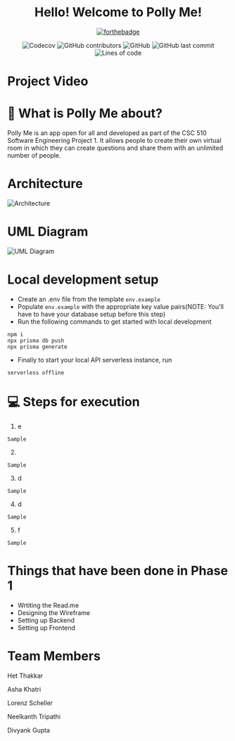 <div align="center">

<h1> Hello! Welcome to Polly Me! </h1>

<div align="center">

[![forthebadge](https://forthebadge.com/images/badges/built-with-love.svg)](https://forthebadge.com) 
</div>

![Codecov](https://img.shields.io/codecov/c/github/Hetthakkar/polly)
![GitHub contributors](https://img.shields.io/github/contributors/Hetthakkar/polly)
![GitHub](https://img.shields.io/github/license/Hetthakkar/polly)
![GitHub last commit](https://img.shields.io/github/last-commit/Hetthakkar/polly)
![Lines of code](https://img.shields.io/tokei/lines/github/Hetthakkar/polly)


</div>

<h1> Project Video </h1>

<h1> 💎 What is Polly Me about? </h1>

Polly Me is an app open for all and developed as part of the CSC 510 Software Engineering Project 1. It allows people to create their own virtual room in which they can create questions and share them with an unlimited number of people.

<h1> Architecture </h1>

![Architecture](https://user-images.githubusercontent.com/89552657/134991456-506a1266-c0a2-4523-a20e-c0a5c88d521d.jpeg)

<h1> UML Diagram </h1>

![UML Diagram](https://user-images.githubusercontent.com/89552657/134991457-fe107b9f-cbb0-4fe1-9958-ee1de68b0a6b.jpeg)


<h1> Local development setup </h1>

- Create an .env file from the template `env.example`
- Populate `env.example` with the appropriate key value pairs(NOTE: You'll have to have your database setup before this step)
- Run the following commands to get started with local development
```
npm i
npx prisma db push
npx prisma generate
```
- Finally to start your local API serverless instance, run
```
serverless offline
```


<h1> 💻 Steps for execution </h1>

1. e
```
Sample
```
2. 
```
Sample
```
3. d
```
Sample
```
4. d
```
Sample
```

5. f
```
Sample
```


<h1> Things that have been done in Phase 1 </h1>


* Wrtiting the Read.me
* Designing the Wireframe
* Setting up Backend
* Setting up Frontend

<h1> Team Members </h1>

Het Thakkar

Asha Khatri 

Lorenz Scheller

Neelkanth Tripathi 

Divyank Gupta 
